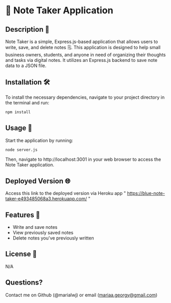 # 📝 Note Taker Application

## Description 📖

Note Taker is a simple, Express.js-based application that allows users to write, save, and delete notes 🗒️. This application is designed to help small business owners, students, and anyone in need of organizing their thoughts and tasks via digital notes. It utilizes an Express.js backend to save note data to a JSON file.

## Installation 🛠️

To install the necessary dependencies, navigate to your project directory in the terminal and run:

```bash
npm install
```
## Usage 🚀
Start the application by running:

```bash
node server.js
```
Then, navigate to http://localhost:3001 in your web browser to access the Note Taker application.

## Deployed Version 🌐

Access this link to the deployed version via Heroku app
" https://blue-note-taker-e493485068a3.herokuapp.com/ "

## Features 🌟
- Write and save notes 
- View previously saved notes 
- Delete notes you've previously written 

## License 📄
N/A

## Questions?
Contact me on Github (@marialwj) or email (mariaa.georgy@gmail.com)

